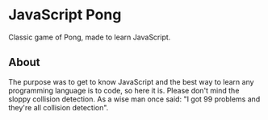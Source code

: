 JavaScript Pong
=======

Classic game of Pong, made to learn JavaScript.


About
-----
The purpose was to get to know JavaScript and the best way to learn any programming language is to code, so here it is.
Please don't mind the sloppy collision detection. As a wise man once said: "I got 99 problems and they're all collision detection".
